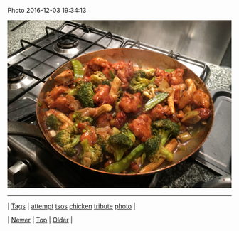 <!--
title: Photo 2016-12-03 19
date: 2020-06-28T15:27:00.140Z
tags: attempt, tsos, chicken, tribute, photo
-->


Photo 2016-12-03 19:34:13

![](153997916039-0.jpg)

<!--BOTTOM-POST-NAVIGATION-->
---

| [Tags](tags.md) | [attempt](tag-attempt.md) [tsos](tag-tsos.md) [chicken](tag-chicken.md) [tribute](tag-tribute.md) [photo](tag-photo.md) |

| [Newer](153995732465.md) | [Top](index.md) | [Older](154022338215.md) |